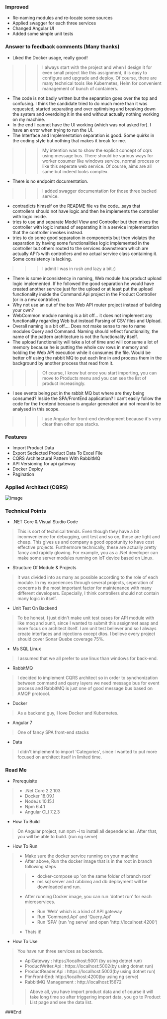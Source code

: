 ### Improved
- Re-naming modules and re-locate some sources
- Applied swagger for each three services
- Changed Angular UI 
- Added some simple unit tests

### Answer to feedback comments (Many thanks)
- Liked the Docker usage, really good!
>>> I always start with the project and when I design it for even small project like this assignment, it is easy to configure and upgrade and deploy. Of course, there are many technical tools like Kubernetes, Helm for convenient management of bunch of containers.
 
- The code is not badly written but the separation goes over the top and confusing. I think the candidate tried to do much more than it was requested, started separating and over optimising and breaking down the system and overdoing it in the end without actually nothing working on my machine.
- In the end I cannot have the UI working (which was not asked for). I have an error when trying to run the UI.
- The Interface and Implementation separation is good. Some quirks in the coding style but nothing that makes it break for me.
>>> My intention was to show the explicit concept of cqrs using message bus. There should be various ways for worker cosumer like windows service, normal process or like this seperate web service. Of course, aims are all same but indeed looks complex.
- There is no endpoint documentation.
>>> I added swagger documentation for those three backed service.
- contradicts himself on the README file vs the code…says that controllers should not have logic and then he implements the controller with logic inside.
- tries to use and separate Model View and Controller but then mixes the controller with logic instead of separating it in a service implementation that the controller invokes instead.
- tries to do some good separation in components but then violates the separation by having some functionalities logic implemented in the controller but others routed to the services downstream which are actually API’s with controllers and no actual service class containing it. Some consistency is lacking.
>>> I admit I was in rush and lazy a bit.:) 
- There is some inconsistency in naming, Web module has product upload logic implemented. If he followed the good separation he would have created another service just for the upload or at least put the upload functionality inside the Command.Api project in the Product Controller (or in a new controller).
- Why not use an out of the box Web API router project instead of building your own?
- WebCommon module naming is a bit off… it does not implement any functionality regarding Web but instead Parsing of CSV files and Upload. 
- Overall naming is a bit off…. Does not make sense to me to name modules Query and Command. Naming should reflect functionality, the name of the pattern architecture is not the functionality itself.
- The upload functionality will take a lot of time and will consume a lot of memory because he is putting the whole csv rows in memory and holding the Web API execution while it consumes the file. Would be better off using the rabbit MQ to put each line in and process them in the background by another process that read from it. 
>>> Of course, I know but once you start importing, you can move to Products menu and you can see the list of product increasingly.
- I see events being put in the rabbit MQ but where are they being consumed? Inside the SPA/FrontEnd application? I can’t easily follow the code for the frontend because is angular generated and not meant to be analysed in this scope.
>>> I use Angular for front-end development because it's very clear than other spa stacks.

### Features
- Import Product Data
- Export Seclected Product Data To Excel File
- CQRS Architectural Pattern With RabbitMQ
- API Versioning for api gateway
- Docker Deploy 
- Pagination


### Applied Architect (CQRS)
![image](https://drive.google.com/uc?export=view&id=1tnToN4C3DzzjWAOVI4WA26qM-fVWi-FO)


### Technical Points

- .NET Core & Visual Studio Code
>This is sort of technical trends. 
>Even though they have a bit incomvenience for debugging, unit test and so on, those are light and cheap. 
>This gives us and company a good oppotunity to have cost effective projects. 
>Furthermore technically, these are actually pretty fancy and rapidly glowing. 
>For example, you as a .Net developer can make some server modules running on IoT device based on Linux.

- Structure Of Module & Projects
>It was divided into as many as possible according to the role of each module. 
>In my experiences through several projects, seperation of concerns is the most important factor for maintenance with many different developers. Especially, I think controllers should not contain many logic in itself.

- Unit Test On Backend
>To be honest, I just didn't make unit test cases for API module with like moq and xunit, since I wanted to submit this assignmet asap and more focus on architect itself.
>I am unit test believer and so I always create interfaces and injections except dtos.
>I believe every project should cover Sonar Quebe coverage 75%.

- Ms SQL Linux
>I assumed that we all prefer to use linux than windows for back-end.

- RabbitMQ
>I decided to implement CQRS architect so in order to synchonization between command and query layers we need message bus for event process and RabbitMQ is just one of good message bus based on AMQP protocol.

- Docker
>As a backend guy, I love Docker and Kubernetes.

- Angular 7
>One of fancy SPA front-end stacks

- Data
>I didn't implement to import 'Categories', since I wanted to put more focused on architect itself in limited time.


### Read Me
- Prerequisite
> - .Net Core 2.2.103
> - Docker 18.09.1
> - NodeJs 10.15.1
> - Npm 6.4.1
> - Angular CLI 7.2.3 

- How To Build
> On Angular project, run npm -i to install all dependencies.
> After that, you will be able to build. (run ng serve)

- How To Run
> - Make sure the docker service running on your machine 
> - After above, Run the docker image that is in the root in branch following steps
>> - docker-compose up 'on the same folder of branch root'
>> - ms sql server and rabbimq and db deployment will be downloaded and run.
> - After running Docker image, you can run 'dotnet run' for each microservices.
>> - Run 'Web' which is a kind of API gateway
>> - Run 'Command.Api' and 'Query.Api'
>> - Run 'SPA' (run 'ng serve' and open 'http://localhost:4200')
> - Thats it!

- How To Use
> You have run three services as backends.
> - ApiGateway : https://localhost:5001 (by using dotnet run)
> - ProductWriter.Api : https://localhost:5002(by using dotnet run)
> - ProductReader.Api : https://localhost:5003(by using dotnet run)
> - PimFront-End: http://localhost:4200(by using ng serve)
> - RabbitMQ Management : http://localhost:15672
>> Above all, you have import product data and of course it will take long time so after triggering import data, you go to Product List page and see the data list.

###End
